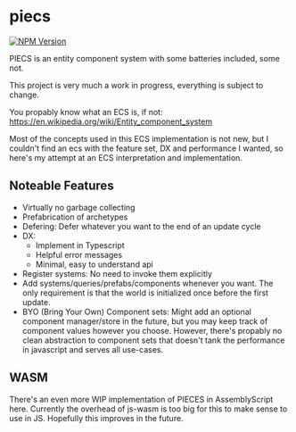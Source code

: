 # piecs

[![NPM Version](https://img.shields.io/npm/v/piecs.svg?style=flat)](https://www.npmjs.com/package/piecs)

PIECS is an entity component system with some batteries included, some not.

This project is very much a work in progress, everything is subject to change.

You propably know what an ECS is, if not: https://en.wikipedia.org/wiki/Entity_component_system

Most of the concepts used in this ECS implementation is not new, but I couldn't find an ecs with the feature set, DX and performance I wanted, so here's my attempt at an ECS interpretation and implementation.

## Noteable Features

- Virtually no garbage collecting
- Prefabrication of archetypes
- Defering: Defer whatever you want to the end of an update cycle
- DX:
  - Implement in Typescript
  - Helpful error messages
  - Minimal, easy to understand api
- Register systems: No need to invoke them explicitly
- Add systems/queries/prefabs/components whenever you want. The only requirement is that the world is initialized once before the first update.
- BYO (Bring Your Own) Component sets: Might add an optional component manager/store in the future, but you may keep track of component values however you choose. However, there's propably no clean abstraction to component sets that doesn't tank the performance in javascript and serves all use-cases.

## WASM

There's an even more WIP implementation of PIECES in AssemblyScript here.
Currently the overhead of js-wasm is too big for this to make sense to use in JS.
Hopefully this improves in the future.
